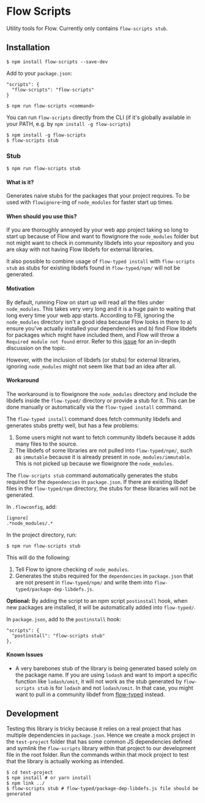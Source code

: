 # Flow Scripts

Utility tools for Flow. Currently only contains `flow-scripts stub`.

## Installation

```
$ npm install flow-scripts --save-dev
```

Add to your `package.json`:

```
"scripts": {
  "flow-scripts": "flow-scripts"
}
```

```
$ npm run flow-scripts <command>
```

You can run `flow-scripts` directly from the CLI (if it's globally available in your PATH, e.g. by `npm install -g flow-scripts`)

```
$ npm install -g flow-scripts
$ flow-scripts stub
```

### Stub

```
$ npm run flow-scripts stub
```

#### What is it?

Generates naive stubs for the packages that your project requires. To be used with `flowignore`-ing of `node_modules` for faster start up times.

#### When should you use this?

If you are thoroughly annoyed by your web app project taking so long to start up because of Flow and want to flowignore the `node_modules` folder but not might want to check in community libdefs into your repository and you are okay with not having Flow libdefs for external libraries.

It also possible to combine usage of `flow-typed install` with `flow-scripts stub` as stubs for existing libdefs found in `flow-typed/npm/` will not be generated.

#### Motivation

By default, running Flow on start up will read all the files under `node_modules`. This takes very very long and it is a huge pain to waiting that long every time your web app starts. According to FB, ignoring the `node_modules` directory isn't a good idea because Flow looks in there to a) ensure you've actually installed your dependencies and b) find Flow libdefs for packages which might have included them, and Flow will throw a `Required module not found` error. Refer to this [issue](https://github.com/facebook/flow/issues/869) for an in-depth discussion on the topic.

However, with the inclusion of libdefs (or stubs) for external libraries, ignoring `node_modules` might not seem like that bad an idea after all.

#### Workaround

The workaround is to flowignore the `node_modules` directory and include the libdefs inside the `flow-typed/` directory or provide a stub for it. This can be done manually or automatically via the `flow-typed install` command.

The `flow-typed install` command does fetch community libdefs and generates stubs pretty well, but has a few problems:

1. Some users might not want to fetch community libdefs because it adds many files to the source.
2. The libdefs of some libraries are not pulled into `flow-typed/npm/`, such as `immutable` because it is already present in `node_modules/immutable`. This is not picked up because we flowignore the `node_modules`.

The `flow-scripts stub` command automatically generates the stubs required for the `dependencies` in `package.json`. If there are existing libdef files in the `flow-typed/npm` directory, the stubs for these libraries will not be generated.

In `.flowconfig`, add:

```
[ignore]
.*node_modules/.*
```

In the project directory, run:

```
$ npm run flow-scripts stub
```

This will do the following:

1. Tell Flow to ignore checking of `node_modules`.
2. Generates the stubs required for the `dependencies` in `package.json` that are not present in `flow-typed/npm/` and write them into `flow-typed/package-dep-libdefs.js`.

**Optional:** By adding the script to an npm script `postinstall` hook, when new packages are installed, it will be automatically added into `flow-typed/`.

In `package.json`, add to the `postinstall` hook:

```
"scripts": {
  "postinstall": "flow-scripts stub"
},
```

#### Known Issues

- A very barebones stub of the library is being generated based solely on the package name. If you are using `lodash` and want to import a specific function like `lodash/omit`, it will not work as the stub generated by `flow-scripts stub` is for `lodash` and not `lodash/omit`. In that case, you might want to pull in a community libdef from [flow-typed](https://github.com/flowtype/flow-typed) instead.

## Development

Testing this library is tricky because it relies on a real project that has multiple dependencies in `package.json`. Hence we create a mock project in the `test-project` folder that has some common JS dependencies defined and symlink the `flow-scripts` library within that project to our development file in the root folder. Run the commands within that mock project to test that the library is actually working as intended.

```
$ cd test-project
$ npm install # or yarn install
$ npm link ../
$ flow-scripts stub # flow-typed/package-dep-libdefs.js file should be generated
```
